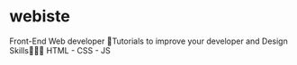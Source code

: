 # webiste
Front-End Web developer 🏅Tutorials to improve your developer and Design Skills🧑🏻‍💻 HTML - CSS - JS 
